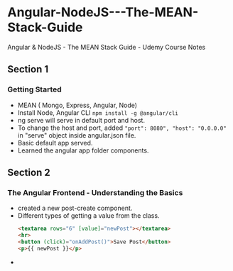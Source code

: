 # Angular-NodeJS---The-MEAN-Stack-Guide
Angular &amp; NodeJS - The MEAN Stack Guide - Udemy Course Notes

## Section 1
### Getting Started
- MEAN ( Mongo, Express, Angular, Node)
- Install Node, Angular CLI `npm install -g @angular/cli`
- ng serve will serve in default port and host.
- To change the host and port, added `"port": 8080", "host": "0.0.0.0"` in "serve" object inside angular.json file.
- Basic default app served.
- Learned the angular app folder components.

## Section 2
### The Angular Frontend - Understanding the Basics
- created a new post-create component.
- Different types of getting a value from the class.
	```html
	<textarea rows="6" [value]="newPost"></textarea>
	<hr>
	<button (click)="onAddPost()">Save Post</button>
	<p>{{ newPost }}</p>
	```
- 
<!--stackedit_data:
eyJoaXN0b3J5IjpbMTUzMTI2ODcxMiwtMTYyNjg5OTcyMiwxND
E0ODExNTA5LC00NzUyODczMDEsLTY2Mzc5NDEyMSwxMTQ5NzE0
NDc3LC0xNjk4MzgzMzI5XX0=
-->